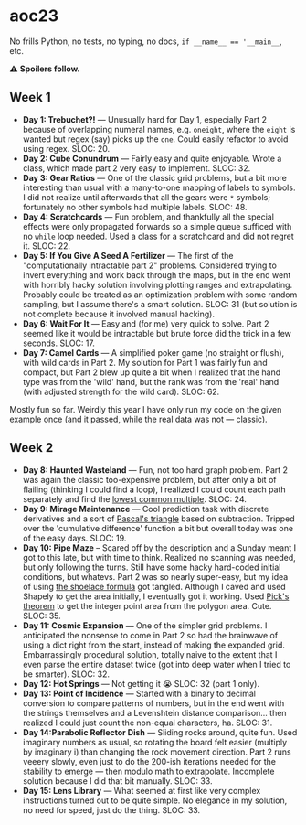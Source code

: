 # aoc23

No frills Python, no tests, no typing, no docs, `if __name__ == '__main__`, etc.

⚠️ **Spoilers follow.**

## Week 1

- **Day 1: Trebuchet?!** — Unusually hard for Day 1, especially Part 2 because of overlapping numeral names, e.g. `oneight`, where the `eight` is wanted but regex (say) picks up the `one`. Could easily refactor to avoid using regex. SLOC: 20.
- **Day 2: Cube Conundrum** — Fairly easy and quite enjoyable. Wrote a class, which made part 2 very easy to implement. SLOC: 32.
- **Day 3: Gear Ratios** — One of the classic grid problems, but a bit more interesting than usual with a many-to-one mapping of labels to symbols. I did not realize until afterwards that all the gears were `*` symbols; fortunately no other symbols had multiple labels. SLOC: 48.
- **Day 4: Scratchcards** — Fun problem, and thankfully all the special effects were only propagated forwards so a simple queue sufficed with no `while` loop needed. Used a class for a scratchcard and did not regret it. SLOC: 22.
- **Day 5: If You Give A Seed A Fertilizer** — The first of the "computationally intractable part 2" problems.  Considered trying to invert everything and work back through the maps, but in the end went with horribly hacky solution involving plotting ranges and extrapolating. Probably could be treated as an optimization problem with some random sampling, but I assume there's a smart solution. SLOC: 31 (but solution is not complete because it involved manual hacking).
- **Day 6: Wait For It** — Easy and (for me) very quick to solve. Part 2 seemed like it would be intractable but brute force did the trick in a few seconds. SLOC: 17.
- **Day 7: Camel Cards** — A simplified poker game (no straight or flush), with wild cards in Part 2. My solution for Part 1 was fairly fun and compact, but Part 2 blew up quite a bit when I realized that the hand type was from the 'wild' hand, but the rank was from the 'real' hand (with adjusted strength for the wild card). SLOC: 62.

Mostly fun so far. Weirdly this year I have only run my code on the given example once (and it passed, while the real data was not — classic).


## Week 2

- **Day 8: Haunted Wasteland** — Fun, not too hard graph problem. Part 2 was again the classic too-expensive problem, but after only a bit of flailing (thinking I could find a loop), I realized I could count each path separately and find the [lowest common multiple](https://en.wikipedia.org/wiki/Least_common_multiple). SLOC: 24.
- **Day 9: Mirage Maintenance** — Cool prediction task with discrete derivatives and a sort of [Pascal's triangle](https://en.wikipedia.org/wiki/Pascal%27s_triangle) based on subtraction. Tripped over the 'cumulative difference' function a bit but overall today was one of the easy days. SLOC: 19.
- **Day 10: Pipe Maze** – Scared off by the description and a Sunday meant I got to this late, but with time to think. Realized no scanning was needed, but only following the turns. Still have some hacky hard-coded initial conditions, but whatevs. Part 2 was so nearly super-easy, but my idea of using [the shoelace formula](https://en.wikipedia.org/wiki/Shoelace_formula) got tangled. Although I caved and used Shapely to get the area initially, I eventually got it working. Used [Pick's theorem](https://en.wikipedia.org/wiki/Pick%27s_theorem) to get the integer point area from the polygon area. Cute. SLOC: 35.
- **Day 11: Cosmic Expansion** — One of the simpler grid problems. I anticipated the nonsense to come in Part 2 so had the brainwave of using a dict right from the start, instead of making the expanded grid. Embarrassingly procedural solution, totally naive to the extent that I even parse the entire dataset twice (got into deep water when I tried to be smarter). SLOC: 32.
- **Day 12: Hot Springs** — Not getting it 😭 SLOC: 32 (part 1 only).
- **Day 13: Point of Incidence** — Started with a binary to decimal conversion to compare patterns of numbers, but in the end went with the strings themselves and a Levenshtein distance comparison... then realized I could just count the non-equal characters, ha. SLOC: 31.
- **Day 14:Parabolic Reflector Dish** — Sliding rocks around, quite fun. Used imaginary numbers as usual, so rotating the board felt easier (multiply by imaginary i) than changing the rock movement direction. Part 2 runs veeery slowly, even just to do the 200-ish iterations needed for the stability to emerge — then modulo math to extrapolate. Incomplete solution because I did that bit manually. SLOC: 33.
- **Day 15: Lens Library** — What seemed at first like very complex instructions turned out to be quite simple. No elegance in my solution, no need for speed, just do the thing. SLOC: 33.
